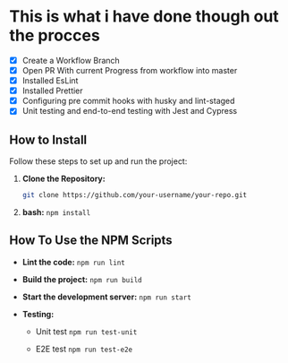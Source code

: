# This is what i have done though out the procces

- [x] Create a Workflow Branch
- [x] Open PR With current Progress from workflow into master
- [x] Installed EsLint
- [x] Installed Prettier
- [x] Configuring pre commit hooks with husky and lint-staged
- [x] Unit testing and end-to-end testing with Jest and Cypress

## How to Install

Follow these steps to set up and run the project:

1. **Clone the Repository:**
   ```bash
   git clone https://github.com/your-username/your-repo.git
   ```
2. **bash:**
   `npm install`

## How To Use the NPM Scripts

- **Lint the code:** `npm run lint`

- **Build the project:** `npm run build`

- **Start the development server:** `npm run start`

- **Testing:**

  - Unit test `npm run test-unit`

  - E2E test `npm run test-e2e`
